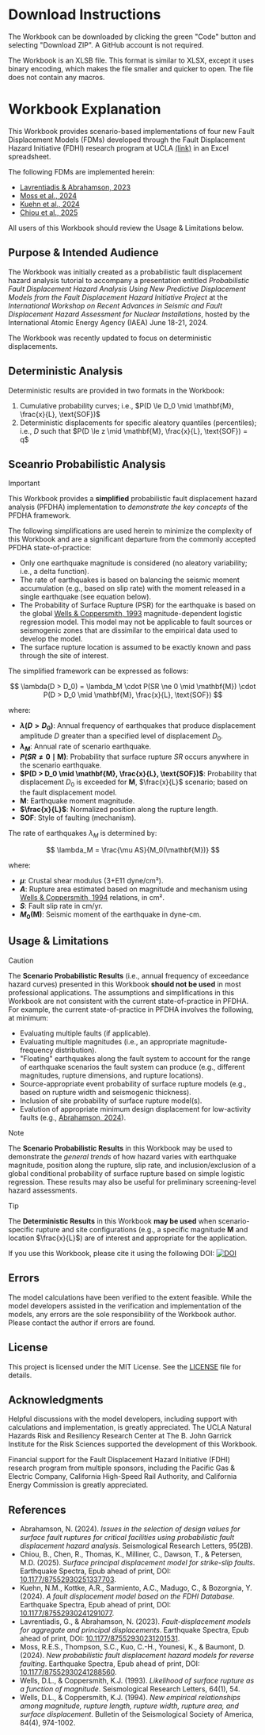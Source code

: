 # Download Instructions

The Workbook can be downloaded by clicking the green "Code" button and selecting "Download ZIP". A GitHub account is not required. 

The Workbook is an XLSB file. This format is similar to XLSX, except it uses binary encoding, which makes the file smaller and quicker to open. The file does not contain any macros.


# Workbook Explanation
This Workbook provides scenario-based implementations of four new Fault Displacement Models (FDMs) developed through the Fault Displacement Hazard Initiative (FDHI) research program at UCLA [(link)](https://www.risksciences.ucla.edu/nhr3/fdhi/home) in an Excel spreadsheet. 

The following FDMs are implemented herein:
- [Lavrentiadis & Abrahamson, 2023](#references)
- [Moss et al., 2024](#references)
- [Kuehn et al., 2024](#references)
- [Chiou et al., 2025](#references)

All users of this Workbook should review the Usage & Limitations below.

## Purpose & Intended Audience
The Workbook was initially created as a probabilistic fault displacement hazard analysis tutorial to accompany a presentation entitled *Probabilistic Fault Displacement Hazard Analysis Using New Predictive Displacement Models from the Fault Displacement Hazard Initiative Project* at the *International Workshop on Recent Advances in Seismic and Fault Displacement Hazard Assessment for Nuclear Installations*, hosted by the International Atomic Energy Agency (IAEA) June 18-21, 2024. 

The Workbook was recently updated to focus on deterministic displacements.

## Deterministic Analysis
Deterministic results are provided in two formats in the Workbook:
1. Cumulative probability curves; i.e., $P(D \le D_0 \mid \mathbf{M}, \frac{x}{L}, \text{SOF})$
2. Deterministic displacements for specific aleatory quantiles (percentiles); i.e., $D$ such that $P(D \le z \mid \mathbf{M}, \frac{x}{L}, \text{SOF}) = q$

## Sceanrio Probabilistic Analysis
> [!IMPORTANT]  
> This Workbook provides a **simplified** probabilistic fault displacement hazard analysis (PFDHA) implementation to *demonstrate the key concepts* of the PFDHA framework. 

The following simplifications are used herein to minimize the complexity of this Workbook and are a significant departure from the commonly accepted PFDHA state-of-practice:

- Only one earthquake magnitude is considered (no aleatory variability; i.e., a delta function).
- The rate of earthquakes is based on balancing the seismic moment accumulation (e.g., based on slip rate) with the moment released in a single earthquake (see equation below).
- The Probability of Surface Rupture (PSR) for the earthquake is based on the global [Wells & Coppersmith, 1993](#references) magnitude-dependent logistic regression model. This model may not be applicable to fault sources or seismogenic zones that are dissimilar to the empirical data used to develop the model.
- The surface rupture location is assumed to be exactly known and pass through the site of interest.

The simplified framework can be expressed as follows:

$$
\lambda(D > D_0) = \lambda_M \cdot P(SR \ne 0 \mid \mathbf{M}) \cdot P(D > D_0 \mid \mathbf{M}, \frac{x}{L}, \text{SOF})
$$

where:

- **$\lambda(D > D_0)$**: Annual frequency of earthquakes that produce displacement amplitude $D$ greater than a specified level of displacement $D_0$.
- **$\lambda_M$**: Annual rate of scenario earthquake.
- **$P(SR \ne 0 \mid \mathbf{M})$**: Probability that surface rupture $SR$ occurs anywhere in the scenario earthquake.
- **$P(D > D_0 \mid \mathbf{M}, \frac{x}{L}, \text{SOF})$**: Probability that displacement $D_0$ is exceeded for $\mathbf{M}$, $\frac{x}{L}$ scenario; based on the fault displacement model.
- **$\mathbf{M}$**: Earthquake moment magnitude.
- **$\frac{x}{L}$**: Normalized position along the rupture length.
- **SOF**: Style of faulting (mechanism).

The rate of earthquakes $\lambda_M$ is determined by:

$$
\lambda_M = \frac{\mu AS}{M_0(\mathbf{M})}
$$

where:

- **$\mu$**: Crustal shear modulus (3+E11 dyne/cm²).
- **$A$**: Rupture area estimated based on magnitude and mechanism using [Wells & Coppersmith, 1994](#references) relations, in cm².
- **$S$**: Fault slip rate in cm/yr.
- **$M_0(\mathbf{M})$**: Seismic moment of the earthquake in dyne-cm.

## Usage & Limitations
> [!CAUTION]  
> The **Scenario Probabilistic Results** (i.e., annual frequency of exceedance hazard curves) presented in this Workbook **should not be used** in most professional applications. The assumptions and simplifications in this Workbook are not consistent with the current state-of-practice in PFDHA. For example, the current state-of-practice in PFDHA involves the following, at minimum:
> 
> - Evaluating multiple faults (if applicable).
> - Evaluating multiple magnitudes (i.e., an appropriate magnitude-frequency distribution).
> - "Floating" earthquakes along the fault system to account for the range of earthquake scenarios the fault system can produce (e.g., different magnitudes, rupture dimensions, and rupture locations).
> - Source-appropriate event probability of surface rupture models (e.g., based on rupture width and seismogenic thickness).
> - Inclusion of site probability of surface rupture model(s).
> - Evalution of appropriate minimum design displacement for low-activity faults (e.g., [Abrahamson, 2024](#references)).

> [!NOTE] 
> The **Scenario Probabilistic Results** in this Workbook may be used to demonstrate the *general trends* of how hazard varies with earthquake magnitude, position along the rupture, slip rate, and inclusion/exclusion of a global conditional probability of surface rupture based on simple logistic regression. These results may also be useful for preliminary screening-level hazard assessments.

> [!TIP]
> The **Deterministic Results** in this Workbook **may be used** when scenario-specific rupture and site configurations (e.g., a specific magnitude $\mathbf{M}$ and location $\frac{x}{L}$) are of interest and appropriate for the application.

If you use this Workbook, please cite it using the following DOI: [![DOI](https://zenodo.org/badge/895202514.svg)](https://doi.org/10.5281/zenodo.14231829)

## Errors
The model calculations have been verified to the extent feasible. While the model developers assisted in the verification and implementation of the models, any errors are the sole responsibility of the Workbook author. Please contact the author if errors are found.

## License
This project is licensed under the MIT License. See the [LICENSE](https://github.com/NHR3-UCLA/FDHI_FDM_Excel_Workbook/blob/main/LICENSE) file for details.

## Acknowledgments
Helpful discussions with the model developers, including support with calculations and implementation, is greatly appreciated. The UCLA Natural Hazards Risk and Resiliency Research Center at The B. John Garrick Institute for the Risk Sciences supported the development of this Workbook.

Financial support for the Fault Displacement Hazard Initiative (FDHI) research program from multiple sponsors, including the Pacific Gas \& Electric Company, California High-Speed Rail Authority, and California Energy Commission is greatly appreciated.

## References
- Abrahamson, N. (2024). *Issues in the selection of design values for surface fault ruptures for critical facilities using probabilistic fault displacement hazard analysis*. Seismological Research Letters, 95(2B).
- Chiou, B., Chen, R., Thomas, K., Milliner, C., Dawson, T., & Petersen, M.D. (2025). *Surface principal displacement model for strike-slip faults*. Earthquake Spectra, Epub ahead of print, DOI: [10.1177/87552930251337703](https://doi.org/10.1177/87552930251337703).
- Kuehn, N.M., Kottke, A.R., Sarmiento, A.C., Madugo, C., & Bozorgnia, Y. (2024). *A fault displacement model based on the FDHI Database*. Earthquake Spectra, Epub ahead of print, DOI: [10.1177/87552930241291077](https://doi.org/10.1177/87552930241291077).
- Lavrentiadis, G., & Abrahamson, N. (2023). *Fault-displacement models for aggregate and principal displacements*. Earthquake Spectra, Epub ahead of print, DOI: [10.1177/87552930231201531](https://doi.org/10.1177/87552930231201531).
- Moss, R.E.S., Thompson, S.C., Kuo, C.-H., Younesi, K., & Baumont, D. (2024). *New probabilistic fault displacement hazard models for reverse faulting*. Earthquake Spectra, Epub ahead of print, DOI: [10.1177/87552930241288560](https://doi.org/10.1177/87552930241288560).
- Wells, D.L., & Coppersmith, K.J. (1993). *Likelihood of surface rupture as a function of magnitude*. Seismological Research Letters, 64(1), 54.
- Wells, D.L., & Coppersmith, K.J. (1994). *New empirical relationships among magnitude, rupture length, rupture width, rupture area, and surface displacement*. Bulletin of the Seismological Society of America, 84(4), 974-1002.
